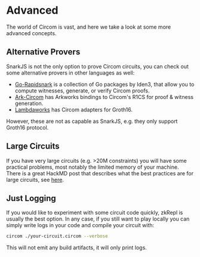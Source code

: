 # Advanced

The world of Circom is vast, and here we take a look at some more advanced concepts.

## Alternative Provers

SnarkJS is not the only option to prove Circom circuits, you can check out some alternative provers in other languages as well:

- [Go-Rapidsnark](https://github.com/iden3/go-rapidsnark/) is a collection of Go packages by Iden3, that allow you to compute witnesses, generate, or verify Circom proofs.
- [Ark-Circom](https://github.com/arkworks-rs/circom-compat) has Arkworks bindings to Circom's R1CS for proof & witness generation.
- [Lambdaworks](https://github.com/lambdaclass/lambdaworks) has Circom adapters for Groth16.

However, these are not as capable as SnarkJS, e.g. they only support Groth16 protocol.

## Large Circuits

If you have very large circuits (e.g. >20M constraints) you will have some practical problems, most notably the limited memory of your machine. There is a great HackMD post that describes what the best practices are for large circuits, see [here](https://hackmd.io/V-7Aal05Tiy-ozmzTGBYPA?view#Best-Practices-for-Large-Circuits).

## Just Logging

If you would like to experiment with some circuit code quickly, zkRepl is usually the best option. In any case, if you still want to play locally you can simply write logs in your code and compile your circuit with:

```sh
circom ./your-circuit.circom --verbose
```

This will not emit any build artifacts, it will only print logs.
